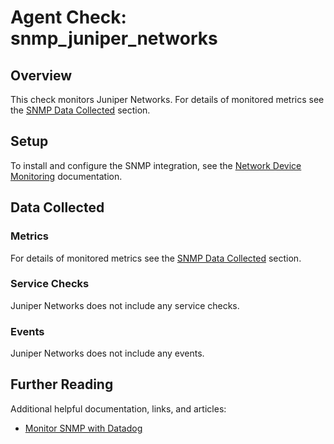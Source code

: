 # Agent Check: snmp_juniper_networks

## Overview

This check monitors Juniper Networks.
For details of monitored metrics see the [SNMP Data Collected][1] section.

## Setup

To install and configure the SNMP integration, see the [Network Device Monitoring][2] documentation.

## Data Collected

### Metrics

For details of monitored metrics see the [SNMP Data Collected][1] section.

### Service Checks

Juniper Networks does not include any service checks.

### Events

Juniper Networks does not include any events.

## Further Reading

Additional helpful documentation, links, and articles:

* [Monitor SNMP with Datadog][3]

[1]: https://docs.datadoghq.com/network_performance_monitoring/devices/data
[2]: https://docs.datadoghq.com/network_performance_monitoring/devices/setup
[3]: https://www.datadoghq.com/blog/monitor-snmp-with-datadog/